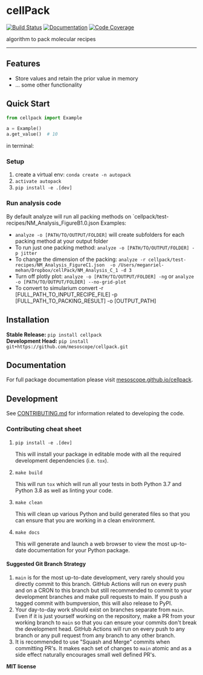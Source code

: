 # cellPack

[![Build Status](https://github.com/mesoscope/cellpack/workflows/Build%20Main/badge.svg)](https://github.com/mesoscope/cellpack/actions)
[![Documentation](https://github.com/mesoscope/cellpack/workflows/Documentation/badge.svg)](https://mesoscope.github.io/cellpack/)
[![Code Coverage](https://codecov.io/gh/mesoscope/cellpack/branch/main/graph/badge.svg)](https://codecov.io/gh/mesoscope/cellpack)

algorithm to pack molecular recipes

---

## Features

-   Store values and retain the prior value in memory
-   ... some other functionality

## Quick Start

```python
from cellpack import Example

a = Example()
a.get_value()  # 10

```

in terminal:

### Setup 
1. create a virtual env: `conda create -n autopack`
2. `activate autopack`
3. `pip install -e .[dev]`

### Run analysis code
By default analyze will run all packing methods on `cellpack/test-recipes/NM_Analysis_FigureB1.0.json
Examples:
* `analyze -o [PATH/TO/OUTPUT/FOLDER]` will create subfolders for each packing method at your output folder
* To run just one packing method: `analyze -o [PATH/TO/OUTPUT/FOLDER] -p jitter`
* To change the dimension of the packing: `analyze -r cellpack/test-recipes/NM_Analysis_FigureC1.json  -o /Users/meganriel-mehan/Dropbox/cellPack/NM_Analysis_C_1 -d 3`
* Turn off plotly plot: `analyze -o [PATH/TO/OUTPUT/FOLDER] -ng` or `analyze -o [PATH/TO/OUTPUT/FOLDER] --no-grid-plot`
* To convert to simularium 
convert -r [FULL_PATH_TO_INPUT_RECIPE_FILE] -p [FULL_PATH_TO_PACKING_RESULT] -o [OUTPUT_PATH]
## Installation

**Stable Release:** `pip install cellpack`<br>
**Development Head:** `pip install git+https://github.com/mesoscope/cellpack.git`

## Documentation

For full package documentation please visit [mesoscope.github.io/cellpack](https://mesoscope.github.io/cellpack).

## Development

See [CONTRIBUTING.md](CONTRIBUTING.md) for information related to developing the code.

### Contributing cheat sheet

1. `pip install -e .[dev]`

    This will install your package in editable mode with all the required development
    dependencies (i.e. `tox`).

2. `make build`

    This will run `tox` which will run all your tests in both Python 3.7
    and Python 3.8 as well as linting your code.

3. `make clean`

    This will clean up various Python and build generated files so that you can ensure
    that you are working in a clean environment.

4. `make docs`

    This will generate and launch a web browser to view the most up-to-date
    documentation for your Python package.

#### Suggested Git Branch Strategy

1. `main` is for the most up-to-date development, very rarely should you directly
   commit to this branch. GitHub Actions will run on every push and on a CRON to this
   branch but still recommended to commit to your development branches and make pull
   requests to main. If you push a tagged commit with bumpversion, this will also release to PyPI.
2. Your day-to-day work should exist on branches separate from `main`. Even if it is
   just yourself working on the repository, make a PR from your working branch to `main`
   so that you can ensure your commits don't break the development head. GitHub Actions
   will run on every push to any branch or any pull request from any branch to any other
   branch.
3. It is recommended to use "Squash and Merge" commits when committing PR's. It makes
   each set of changes to `main` atomic and as a side effect naturally encourages small
   well defined PR's.


**MIT license**

